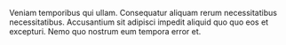Veniam temporibus qui ullam. Consequatur aliquam rerum necessitatibus necessitatibus. Accusantium sit adipisci impedit aliquid quo quo eos et excepturi. Nemo quo nostrum eum tempora error et.